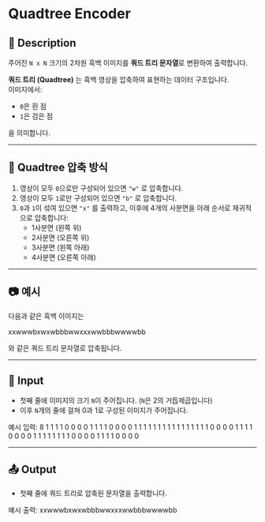 # Quadtree Encoder

## 📌 Description

주어진 `N x N` 크기의 2차원 흑백 이미지를 **쿼드 트리 문자열**로 변환하여 출력합니다.

**쿼드 트리 (Quadtree)** 는 흑백 영상을 압축하여 표현하는 데이터 구조입니다.  
이미지에서:

- `0`은 흰 점  
- `1`은 검은 점  

을 의미합니다.

---

## 🧠 Quadtree 압축 방식

1. 영상이 모두 `0`으로만 구성되어 있으면 `"w"` 로 압축합니다.
2. 영상이 모두 `1`로만 구성되어 있으면 `"b"` 로 압축합니다.
3. `0`과 `1`이 섞여 있으면 `"x"` 를 출력하고, 이후에 4개의 사분면을 아래 순서로 재귀적으로 압축합니다:
   - 1사분면 (왼쪽 위)
   - 2사분면 (오른쪽 위)
   - 3사분면 (왼쪽 아래)
   - 4사분면 (오른쪽 아래)

---

## 📷 예시

다음과 같은 흑백 이미지는 

 xxwwwbxwxwbbbwwxxxwwbbbwwwwbb

와 같은 쿼드 트리 문자열로 압축됩니다.

---


## 🔢 Input

- 첫째 줄에 이미지의 크기 `N`이 주어집니다. (`N`은 2의 거듭제곱입니다)
- 이후 `N`개의 줄에 걸쳐 0과 1로 구성된 이미지가 주어집니다.

예시 입력: 8 1 1 1 1 0 0 0 0 1 1 1 1 0 0 0 0 1 1 1 1 1 1 1 1 1 1 1 1 1 1 1 1 0 0 0 0 1 1 1 1 0 0 0 0 1 1 1 1 1 1 1 1 0 0 0 0 1 1 1 1 0 0 0 0

---

## 📤 Output

- 첫째 줄에 쿼드 트리로 압축된 문자열을 출력합니다.

예시 출력: xxwwwbxwxwbbbwwxxxwwbbbwwwwbb